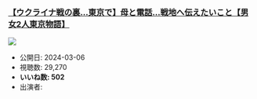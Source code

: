 ### [【ウクライナ戦の裏…東京で】母と電話…戦地へ伝えたいこと【男女2人東京物語】](https://www.youtube.com/watch?v=ns29BSIplkc)
[![](https://img.youtube.com/vi/ns29BSIplkc/sddefault.jpg)](https://www.youtube.com/watch?v=ns29BSIplkc)
-   公開日: 2024-03-06
-   視聴数: 29,270
-   **いいね数: 502**
-   出演者: 
